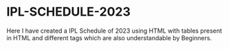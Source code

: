 # IPL-SCHEDULE-2023
Here I have created a IPL Schedule of 2023 using HTML with tables present in HTML and different tags which are also understandable by Beginners.
